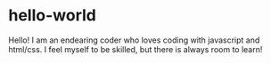 # hello-world

Hello! I am an endearing coder who loves coding with javascript and html/css. I feel myself to be skilled, but there is always room to learn!
